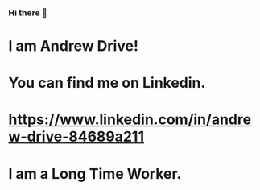 ### Hi there 👋

# I am Andrew Drive!

# You can find me on Linkedin.
# https://www.linkedin.com/in/andrew-drive-84689a211

# I am a Long Time Worker.
